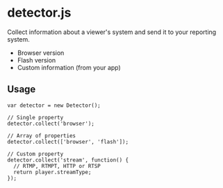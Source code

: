 # detector.js

Collect information about a viewer's system and send it to your reporting system.

- Browser version
- Flash version
- Custom information (from your app)

## Usage

    var detector = new Detector();
    
    // Single property
    detector.collect('browser');
    
    // Array of properties
    detector.collect(['browser', 'flash']);
    
    // Custom property
    detector.collect('stream', function() {
      // RTMP, RTMPT, HTTP or RTSP
      return player.streamType;
    });
